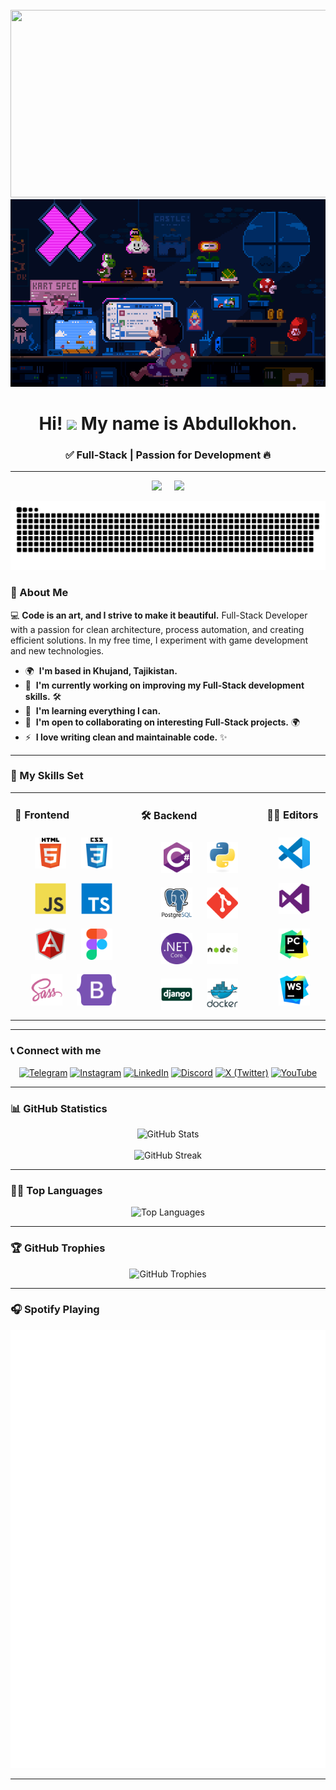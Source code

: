 <br clear="both">

<div align="center">
  <img height="300" width="600" src="https://user-images.githubusercontent.com/74038190/225813708-98b745f2-7d22-48cf-9150-083f1b00d6c9.gif"  />
</div>

<div align="center">
  <img height="300" width="600" src="assets/my_gif.gif" />
</div>

<h1 align="center">Hi! <img src="https://user-images.githubusercontent.com/18350557/176309783-0785949b-9127-417c-8b55-ab5a4333674e.gif" width="30"> My name is Abdullokhon.</h1>
<h3 align="center">✅ Full-Stack | Passion for Development 🔥</h3>

---

<div align="center">
  <img src="https://custom-icon-badges.demolab.com/github/followers/abdullokhonz?color=red&style=rounded&label=Followers" />
  &nbsp;&nbsp;&nbsp;
  <img src="https://komarev.com/ghpvc/?username=abdullokhonz&color=red&style=rounded&label=Profile%20Views" />
</div>

<p align="center">
 <img width="600" src="assets/github-snake.svg" alt="snake"/>
</p>

### 📌 About Me

💻 **Code is an art, and I strive to make it beautiful.** Full-Stack Developer with a passion for clean architecture, process automation, and creating efficient solutions. In my free time, I experiment with game development and new technologies.  

* 🌍  **I'm based in Khujand, Tajikistan.**  
* 🚀  **I'm currently working on improving my Full-Stack development skills.** 🛠️  
* 🧠  **I'm learning everything I can.**  
* 🤝  **I'm open to collaborating on interesting Full-Stack projects.** 🌍  
* ⚡  **I love writing clean and maintainable code.** ✨

---

### 💪 My Skills Set

<table><tr><td valign="top" width="40%">  

### 🎨 Frontend  

<div align="center">  
<a href="https://en.wikipedia.org/wiki/HTML5" target="_blank"><img style="margin: 10px" src="assets/skills/html5.svg" alt="HTML5" height="50" /></a>  
<a href="https://www.w3schools.com/css/" target="_blank"><img style="margin: 10px" src="assets/skills/css3.svg" alt="CSS3" height="50" /></a>  
<a href="https://www.javascript.com/" target="_blank"><img style="margin: 10px" src="assets/skills/javascript.svg" alt="JavaScript" height="50" /></a>  
<a href="https://www.typescriptlang.org/" target="_blank"><img style="margin: 10px" src="assets/skills/typescript.svg" alt="TypeScript" height="50" /></a>  
<a href="https://angular.io/" target="_blank"><img style="margin: 10px" src="assets/skills/angular.svg" alt="Angular" height="50" /></a>  
<a href="https://www.figma.com/" target="_blank"><img style="margin: 10px" src="assets/skills/figma.svg" alt="Figma" height="50" /></a>  
<a href="https://sass-lang.com/" target="_blank"><img style="margin: 10px" src="assets/skills/sass.svg" alt="Sass" height="50" /></a>  
<a href="https://getbootstrap.com/" target="_blank"><img style="margin: 10px" src="assets/skills/bootstrap5.svg" alt="Bootstrap" height="50" /></a>  
</div>

</td><td valign="top" width="40%">

### 🛠 Backend  

<div align="center">  
<a href="https://docs.microsoft.com/en-us/dotnet/csharp/" target="_blank"><img style="margin: 10px" src="assets/skills/csharp.svg" alt="C#" height="50" /></a>  
<a href="https://www.python.org/" target="_blank"><img style="margin: 10px" src="assets/skills/python.svg" alt="Python" height="50" /></a>  
<a href="https://www.postgresql.org/" target="_blank"><img style="margin: 10px" src="assets/skills/postgresql.svg" alt="PostgreSQL" height="50" /></a>  
<a href="https://github.com/" target="_blank"><img style="margin: 10px" src="assets/skills/git.svg" alt="Git" height="50" /></a>  
<a href="https://dotnet.microsoft.com/download" target="_blank"><img style="margin: 10px" src="assets/skills/dotnetcore.png" alt=".Net Core" height="50" /></a>  
<a href="https://nodejs.org/" target="_blank"><img style="margin: 10px" src="assets/skills/nodejs.svg" alt="Node.js" height="50" /></a>  
<a href="https://www.djangoproject.com/" target="_blank"><img style="margin: 10px" src="assets/skills/django.svg" alt="Django" height="50" /></a>  
<a href="https://www.docker.com/" target="_blank"><img style="margin: 10px" src="assets/skills/docker.svg" alt="Docker" height="50" /></a>  
</div>

</td><td valign="top" width="20%">

### 🧑‍💻 Editors  

<div align="center">  
<a href="https://code.visualstudio.com/" target="_blank"><img style="margin: 10px" src="assets/editors/VisualStudioCode.svg" alt="VisualStudioCode" height="50" /></a>
<a href="https://visualstudio.microsoft.com/" target="_blank"><img style="margin: 10px" src="assets/editors/VisualStudio.svg" alt="VisualStudio" height="50" /></a>
<a href="https://www.jetbrains.com/pycharm/" target="_blank"><img style="margin: 10px" src="assets/editors/PyCharm.svg" alt="PyCharm" height="50" /></a>
<a href="https://www.jetbrains.com/webstorm/" target="_blank"><img style="margin: 10px" src="assets/editors/WebStorm.svg" alt="WebStorm" height="50" /></a>
</div>

</td></tr></table>

---

### 📞 Connect with me  

<div align="center">
  <a href="https://t.me/abdullokhonz"><img src="https://img.icons8.com/fluency/48/telegram-app.png" alt="Telegram"/></a>
  <a href="https://www.instagram.com/abdullokhonz"><img src="https://img.icons8.com/fluency/48/instagram-new.png" alt="Instagram"/></a>
  <a href="https://www.linkedin.com/in/abdullokhon-ghaibulloev-a24a8430a"><img src="https://img.icons8.com/fluency/48/linkedin.png" alt="LinkedIn"/></a>
  <a href="https://discord.com/users/1338846895707000862"><img src="https://img.icons8.com/fluency/48/discord.png" alt="Discord"/></a>
  <a href="https://x.com/abdullokhonz"><img src="https://img.icons8.com/ios-filled/50/x.png" alt="X (Twitter)"/></a>
  <a href="https://www.youtube.com/@abdullokhonz"><img src="https://img.icons8.com/fluency/48/youtube-play.png" alt="YouTube"/></a>
</div>

---

### 📊 GitHub Statistics

<div align="center">
  <img src="https://github-readme-stats.vercel.app/api?username=abdullokhonz&show_icons=true&theme=radical" alt="GitHub Stats" />
  <br><br>
  <img src="https://github-readme-streak-stats.herokuapp.com/?user=abdullokhonz&theme=radical" alt="GitHub Streak" />
</div>

---

### 🧑‍💻 Top Languages

<div align="center">
  <img src="https://github-readme-stats.vercel.app/api/top-langs/?username=abdullokhonz&layout=pie&theme=radical" alt="Top Languages" />
</div>

---

### 🏆 GitHub Trophies

<div align="center">
  <img src="https://github-profile-trophy.vercel.app/?username=abdullokhonz&theme=radical&column=4&no-frame=false&no-bg=false" alt="GitHub Trophies" />
</div>

---

### 🎧 Spotify Playing

<!-- ![spotify-github-profile](/img/default.svg) -->
<div align="center">
  <img src="/img/default_test.svg" alt="spotify_eminem_godzilla">
</div>

---
